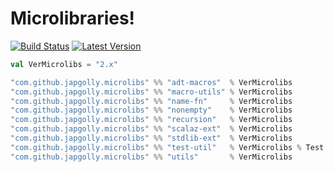 # Microlibraries!
[![Build Status](https://travis-ci.org/japgolly/microlibs-scala.svg?branch=master)](https://travis-ci.org/japgolly/microlibs-scala)
[![Latest Version](https://maven-badges.herokuapp.com/maven-central/com.github.japgolly.microlibs/utils_2.13/badge.svg)](https://maven-badges.herokuapp.com/maven-central/com.github.japgolly.microlibs/utils_2.13)


```scala
val VerMicrolibs = "2.x"

"com.github.japgolly.microlibs" %% "adt-macros"  % VerMicrolibs
"com.github.japgolly.microlibs" %% "macro-utils" % VerMicrolibs
"com.github.japgolly.microlibs" %% "name-fn"     % VerMicrolibs
"com.github.japgolly.microlibs" %% "nonempty"    % VerMicrolibs
"com.github.japgolly.microlibs" %% "recursion"   % VerMicrolibs
"com.github.japgolly.microlibs" %% "scalaz-ext"  % VerMicrolibs
"com.github.japgolly.microlibs" %% "stdlib-ext"  % VerMicrolibs
"com.github.japgolly.microlibs" %% "test-util"   % VerMicrolibs % Test
"com.github.japgolly.microlibs" %% "utils"       % VerMicrolibs
```

